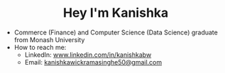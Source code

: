 <h1 align="center">Hey I'm Kanishka</h1>

- Commerce (Finance) and Computer Science (Data Science) graduate from Monash University
- How to reach me: 
    - LinkedIn: www.linkedin.com/in/kanishkabw
    - Email: kanishkawickramasinghe50@gmail.com
